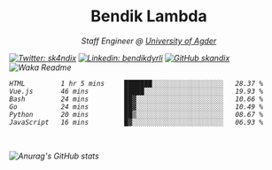<h1 align="center"> Bendik Lambda </h1>
<p align="center"><em>Staff Engineer @ <a href="http://www.uia.no">University of Agder</a></p>



[![Twitter: sk4ndix](https://img.shields.io/twitter/follow/sk4ndix?style=social)](https://twitter.com/sk4ndix)
[![Linkedin: bendikdyrli](https://img.shields.io/badge/-bendikdyrli-blue?style=flat-square&logo=Linkedin&logoColor=white&link=https://www.linkedin.com/in/bendikdyrli/)](https://www.linkedin.com/in/bendikdyrli/)
[![GitHub skandix](https://img.shields.io/github/followers/skandix?label=follow&style=social)](https://github.com/skandix)
![Waka Readme](https://github.com/skandix/skandix/workflows/Waka%20Readme/badge.svg)


<!--START_SECTION:waka-->

```text
HTML         1 hr 5 mins     ███████░░░░░░░░░░░░░░░░░░   28.37 %
Vue.js       46 mins         █████░░░░░░░░░░░░░░░░░░░░   19.93 %
Bash         24 mins         ██▓░░░░░░░░░░░░░░░░░░░░░░   10.66 %
Go           24 mins         ██▓░░░░░░░░░░░░░░░░░░░░░░   10.49 %
Python       20 mins         ██▒░░░░░░░░░░░░░░░░░░░░░░   08.67 %
JavaScript   16 mins         █▓░░░░░░░░░░░░░░░░░░░░░░░   06.93 %
```

<!--END_SECTION:waka-->

  <br>
  
![Anurag's GitHub stats](https://github-readme-stats.vercel.app/api?username=skandix&show_icons=true&theme=tokyonight)


